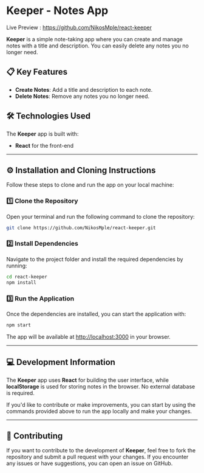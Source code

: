 
# Keeper - Notes App
Live Preview : https://github.com/NikosMple/react-keeper

**Keeper** is a simple note-taking app where you can create and manage notes with a title and description. You can easily delete any notes you no longer need.

## 📋 Key Features
- **Create Notes**: Add a title and description to each note.
- **Delete Notes**: Remove any notes you no longer need.

## 🛠 Technologies Used
The **Keeper** app is built with:

- **React** for the front-end

---

## ⚙️ Installation and Cloning Instructions

Follow these steps to clone and run the app on your local machine:

### 1️⃣ Clone the Repository  
Open your terminal and run the following command to clone the repository:

```bash
git clone https://github.com/NikosMple/react-keeper.git
```

### 2️⃣ Install Dependencies  
Navigate to the project folder and install the required dependencies by running:

```bash
cd react-keeper
npm install
```

### 3️⃣ Run the Application  
Once the dependencies are installed, you can start the application with:

```bash
npm start
```

The app will be available at [http://localhost:3000](http://localhost:3000) in your browser.


---

## 💻 Development Information

The **Keeper** app uses **React** for building the user interface, while **localStorage** is used for storing notes in the browser. No external database is required.

If you'd like to contribute or make improvements, you can start by using the commands provided above to run the app locally and make your changes.

---

## 🤝 Contributing

If you want to contribute to the development of **Keeper**, feel free to fork the repository and submit a pull request with your changes. If you encounter any issues or have suggestions, you can open an issue on GitHub.
